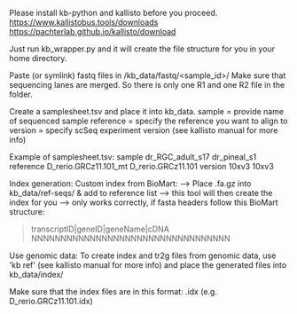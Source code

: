 Please install kb-python and kallisto before you proceed.
https://www.kallistobus.tools/downloads
https://pachterlab.github.io/kallisto/download

Just run kb_wrapper.py and it will create the file structure for you in your home directory.

Paste (or symlink) fastq files in /kb_data/fastq/<sample_id>/
Make sure that sequencing lanes are merged. So there is only one R1 and one R2 file in the folder.

Create a samplesheet.tsv and place it into kb_data.
sample = provide name of sequenced sample
reference = specify the reference you want to align to
version = specify scSeq experiment version (see kallisto manual for more info)

Example of samplesheet.tsv:
sample  dr_RGC_adult_s17    dr_pineal_s1
reference       D_rerio.GRCz11.101_mt      D_rerio.GRCz11.101
version 10xv3   10xv3

Index generation:
Custom index from BioMart:
--> Place <reference>.fa.gz into kb_data/ref-seqs/ & add <reference> to reference list
--> this tool will then create the index for you
--> only works correctly, if fasta headers follow this BioMart structure:
>transcriptID|geneID|geneName|cDNA
NNNNNNNNNNNNNNNNNNNNNNNNNNNNNNNNNN

Use genomic data:
To create index and tr2g files from genomic data, use 'kb ref' (see kallisto manual for more info)
and place the generated files into kb_data/index/

Make sure that the index files are in this format: <reference>.idx (e.g. D_rerio.GRCz11.101.idx)

